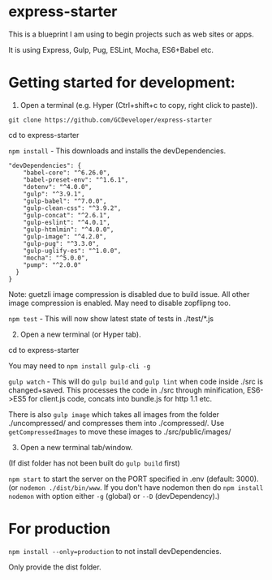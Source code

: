 # express-starter

This is a blueprint I am using to begin projects such as web sites or apps.

It is using Express, Gulp, Pug, ESLint, Mocha, ES6+Babel etc.

# Getting started for development:

1. Open a terminal (e.g. Hyper (Ctrl+shift+c to copy, right click to paste)).

`git clone https://github.com/GCDeveloper/express-starter`

cd to express-starter

`npm install` - This downloads and installs the devDependencies.

```
"devDependencies": {
    "babel-core": "^6.26.0",
    "babel-preset-env": "^1.6.1",
    "dotenv": "^4.0.0",
    "gulp": "^3.9.1",
    "gulp-babel": "^7.0.0",
    "gulp-clean-css": "^3.9.2",
    "gulp-concat": "^2.6.1",
    "gulp-eslint": "^4.0.1",
    "gulp-htmlmin": "^4.0.0",
    "gulp-image": "^4.2.0",
    "gulp-pug": "^3.3.0",
    "gulp-uglify-es": "^1.0.0",
    "mocha": "^5.0.0",
    "pump": "^2.0.0"
  }
}
```

Note: guetzli image compression is disabled due to build issue. All other image compression is enabled. May need to disable zopflipng too.

`npm test` - This will now show latest state of tests in  ./test/*.js


2. Open a new terminal (or Hyper tab).

cd to express-starter

You may need to `npm install gulp-cli -g`

`gulp watch` - This will do `gulp build` and `gulp lint` when code inside ./src is changed+saved. This processes the code in ./src through minification, ES6->ES5 for client.js code, concats into bundle.js for http 1.1 etc.

There is also `gulp image` which takes all images from the folder ./uncompressed/ and compresses them into ./compressed/. Use `getCompressedImages` to move these images to ./src/public/images/

3. Open a new terminal tab/window.

(If dist folder has not been built do `gulp build` first)

`npm start` to start the server on the PORT specified in .env (default: 3000).
(or `nodemon ./dist/bin/www`. If you don't have nodemon then do `npm install nodemon` with option either `-g` (global) or `--D` (devDependency).)

# For production

`npm install --only=production` to not install devDependencies.

Only provide the dist folder.

